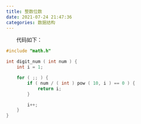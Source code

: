 ```yaml
---
title: 整数位数
date: 2021-07-24 21:47:36
categories: 数据结构
---
```

&emsp;&emsp;代码如下：<!--more-->

``` cpp
#include "math.h"

int digit_num ( int num ) {
    int i = 1;

    for ( ;; ) {
        if ( num / ( int ) pow ( 10, i ) == 0 ) {
            return i;
        }

        i++;
    }
}
```
